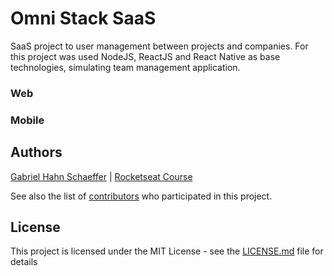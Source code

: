 # Omni Stack SaaS

SaaS project to user management between projects and companies. For this project was used NodeJS, ReactJS and React Native as base technologies, simulating team management application.

### Web

### Mobile

## Authors

[Gabriel Hahn Schaeffer](https://github.com/gabriel-hahn/) | [Rocketseat Course](https://github.com/Rocketseat)

See also the list of [contributors](https://github.com/gabriel-hahn/omni-stack-saas/contributors) who participated in this project.

## License

This project is licensed under the MIT License - see the [LICENSE.md](LICENSE) file for details
